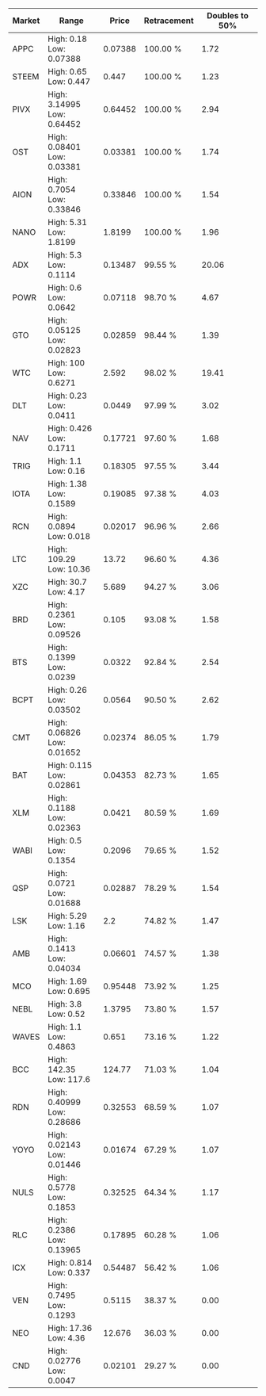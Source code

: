 | Market | Range | Price| Retracement | Doubles to 50% |
| --- | --- | --- | --- | --- |
| APPC | High: 0.18<br />Low: 0.07388 | 0.07388 | 100.00 % | 1.72 |
| STEEM | High: 0.65<br />Low: 0.447 | 0.447 | 100.00 % | 1.23 |
| PIVX | High: 3.14995<br />Low: 0.64452 | 0.64452 | 100.00 % | 2.94 |
| OST | High: 0.08401<br />Low: 0.03381 | 0.03381 | 100.00 % | 1.74 |
| AION | High: 0.7054<br />Low: 0.33846 | 0.33846 | 100.00 % | 1.54 |
| NANO | High: 5.31<br />Low: 1.8199 | 1.8199 | 100.00 % | 1.96 |
| ADX | High: 5.3<br />Low: 0.1114 | 0.13487 | 99.55 % | 20.06 |
| POWR | High: 0.6<br />Low: 0.0642 | 0.07118 | 98.70 % | 4.67 |
| GTO | High: 0.05125<br />Low: 0.02823 | 0.02859 | 98.44 % | 1.39 |
| WTC | High: 100<br />Low: 0.6271 | 2.592 | 98.02 % | 19.41 |
| DLT | High: 0.23<br />Low: 0.0411 | 0.0449 | 97.99 % | 3.02 |
| NAV | High: 0.426<br />Low: 0.1711 | 0.17721 | 97.60 % | 1.68 |
| TRIG | High: 1.1<br />Low: 0.16 | 0.18305 | 97.55 % | 3.44 |
| IOTA | High: 1.38<br />Low: 0.1589 | 0.19085 | 97.38 % | 4.03 |
| RCN | High: 0.0894<br />Low: 0.018 | 0.02017 | 96.96 % | 2.66 |
| LTC | High: 109.29<br />Low: 10.36 | 13.72 | 96.60 % | 4.36 |
| XZC | High: 30.7<br />Low: 4.17 | 5.689 | 94.27 % | 3.06 |
| BRD | High: 0.2361<br />Low: 0.09526 | 0.105 | 93.08 % | 1.58 |
| BTS | High: 0.1399<br />Low: 0.0239 | 0.0322 | 92.84 % | 2.54 |
| BCPT | High: 0.26<br />Low: 0.03502 | 0.0564 | 90.50 % | 2.62 |
| CMT | High: 0.06826<br />Low: 0.01652 | 0.02374 | 86.05 % | 1.79 |
| BAT | High: 0.115<br />Low: 0.02861 | 0.04353 | 82.73 % | 1.65 |
| XLM | High: 0.1188<br />Low: 0.02363 | 0.0421 | 80.59 % | 1.69 |
| WABI | High: 0.5<br />Low: 0.1354 | 0.2096 | 79.65 % | 1.52 |
| QSP | High: 0.0721<br />Low: 0.01688 | 0.02887 | 78.29 % | 1.54 |
| LSK | High: 5.29<br />Low: 1.16 | 2.2 | 74.82 % | 1.47 |
| AMB | High: 0.1413<br />Low: 0.04034 | 0.06601 | 74.57 % | 1.38 |
| MCO | High: 1.69<br />Low: 0.695 | 0.95448 | 73.92 % | 1.25 |
| NEBL | High: 3.8<br />Low: 0.52 | 1.3795 | 73.80 % | 1.57 |
| WAVES | High: 1.1<br />Low: 0.4863 | 0.651 | 73.16 % | 1.22 |
| BCC | High: 142.35<br />Low: 117.6 | 124.77 | 71.03 % | 1.04 |
| RDN | High: 0.40999<br />Low: 0.28686 | 0.32553 | 68.59 % | 1.07 |
| YOYO | High: 0.02143<br />Low: 0.01446 | 0.01674 | 67.29 % | 1.07 |
| NULS | High: 0.5778<br />Low: 0.1853 | 0.32525 | 64.34 % | 1.17 |
| RLC | High: 0.2386<br />Low: 0.13965 | 0.17895 | 60.28 % | 1.06 |
| ICX | High: 0.814<br />Low: 0.337 | 0.54487 | 56.42 % | 1.06 |
| VEN | High: 0.7495<br />Low: 0.1293 | 0.5115 | 38.37 % | 0.00 |
| NEO | High: 17.36<br />Low: 4.36 | 12.676 | 36.03 % | 0.00 |
| CND | High: 0.02776<br />Low: 0.0047 | 0.02101 | 29.27 % | 0.00 |
